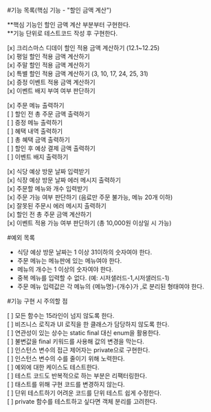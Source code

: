 #기능 목록(핵심 기능 - "할인 금액 계산")  
  
**핵심 기능인 할인 금액 계산 부분부터 구현한다.  
**기능 단위로 테스트코드 작성 후 구현한다.
  
[x] 크리스마스 디데이 할인 적용 금액 계산하기 (12.1~12.25)  
[x] 평일 할인 적용 금액 계산하기  
[x] 주말 할인 적용 금액 계산하기  
[x] 특별 할인 적용 금액 계산하기 (3, 10, 17, 24, 25, 31)  
[x] 증정 이벤트 적용 금액 계산하기  
[x] 이벤트 배지 부여 여부 판단하기  
  
[x] 주문 메뉴 출력하기  
[ ] 할인 전 총 주문 금액 출력하기  
[ ] 증정 메뉴 출력하기  
[ ] 혜택 내역 출력하기  
[ ] 총 혜택 금액 출력하기  
[ ] 할인 후 예상 결제 금액 출력하기  
[ ] 이벤트 배지 출력하기  
  
[x] 식당 예상 방문 날짜 입력받기  
[x] 식장 예상 방문 날짜 에러 메시지 출력하기  
[x] 주문할 메뉴와 개수 입력받기  
[x] 주문 가능 여부 판단하기 (음료만 주문 불가능, 메뉴 20개 이하)  
[x] 잘못된 주문시 에러 메시지 출력하기  
[x] 할인 전 총 주문 금액 계산하기    
[x] 이벤트 적용 가능 여부 판단하기 (총 10,000원 이상일 시 가능)  

#예외 목록
- 식당 예상 방문 날짜는 1 이상 31이하의 숫자여야 한다.  
- 주문 메뉴는 메뉴판에 있는 메뉴여야 한다.  
- 메뉴의 개수는 1 이상의 숫자여야 한다.  
- 중복 메뉴를 입력할 수 없다. (예: 시저샐러드-1,시저샐러드-1)  
- 주문 메뉴 입력값은 각 메뉴의 {메뉴명}-{개수}가 ,로 분리된 형태여야 한다.
  
#기능 구현 시 주의할 점 
  
[ ] 모든 함수는 15라인이 넘지 않도록 한다.  
[ ] 비즈니스 로직과 UI 로직을 한 클래스가 담당하지 않도록 한다.  
[ ] 연관성이 있는 상수는 static final 대신 enum을 활용한다.  
[ ] 불변값을 final 키워드를 사용해 값의 변경을 막는다.    
[ ] 인스턴스 변수의 접근 제어자는 private으로 구현한다.  
[ ] 인스턴스 변수의 수를 줄이기 위해 노력한다.  
[ ] 예외에 대한 케이스도 테스트한다.  
[ ] 테스트 코드도 반복적으로 하는 부분은 리팩터링한다.  
[ ] 태스트를 위해 구현 코드를 변경하지 않는다.  
[ ] 단위 테스트하기 어려운 코드를 단위 테스트 쉽게 수정한다.  
[ ] private 함수를 테스트하고 싶다면 객체 분리를 고려한다.    